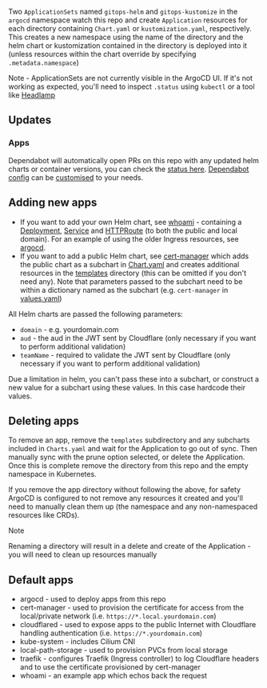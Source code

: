 Two `ApplicationSets` named `gitops-helm` and `gitops-kustomize` in the `argocd` namespace watch this repo and create `Application` resources for each directory containing `Chart.yaml` or `kustomization.yaml`, respectively. This creates a new namespace using the name of the directory and the helm chart or kustomization contained in the directory is deployed into it (unless resources within the chart override by specifying `.metadata.namespace`)

Note - ApplicationSets are not currently visible in the ArgoCD UI. If it's not working as expected, you'll need to inspect `.status` using `kubectl` or a tool like [Headlamp](https://headlamp.dev/)

## Updates

### Apps

Dependabot will automatically open PRs on this repo with any updated helm charts or container versions, you can check the [status here](../../network/updates). [Dependabot config](.github/dependabot.yml) can be [customised](https://docs.github.com/en/code-security/dependabot/dependabot-version-updates/customizing-dependabot-prs) to your needs.

## Adding new apps

* If you want to add your own Helm chart, see [whoami](whoami) - containing a [Deployment](whoami/templates/deployment.yaml), [Service](whoami/templates/service.yaml) and [HTTPRoute](whoami/templates/httproute.yaml) (to both the public and local domain). For an example of using the older Ingress resources, see [argocd](argocd/templates/ingress.yaml).
* If you want to add a public Helm chart, see [cert-manager](cert-manager) which adds the public chart as a subchart in [Chart.yaml](cert-manager/Chart.yaml) and creates additional resources in the [templates](cert-manager/templates) directory (this can be omitted if you don't need any). Note that parameters passed to the subchart need to be within a dictionary named as the subchart (e.g. `cert-manager` in [values.yaml](cert-manager/values.yaml))

All Helm charts are passed the following parameters:
* `domain` - e.g. yourdomain.com
* `aud` - the aud in the JWT sent by Cloudflare (only necessary if you want to perform additional validation)
* `teamName` - required to validate the JWT sent by Cloudflare (only necessary if you want to perform additional validation)

Due a limitation in helm, you can't pass these into a subchart, or construct a new value for a subchart using these values. In this case hardcode their values.

## Deleting apps

To remove an app, remove the `templates` subdirectory and any subcharts included in `Charts.yaml` and wait for the Application to go out of sync. Then manually sync with the prune option selected, or delete the Application. Once this is complete remove the directory from this repo and the empty namespace in Kubernetes.

If you remove the app directory without following the above, for safety ArgoCD is configured to not remove any resources it created and you'll need to manually clean them up (the namespace and any non-namespaced resources like CRDs).

> [!NOTE]  
> Renaming a directory will result in a delete and create of the Application - you will need to clean up resources manually

## Default apps

* argocd - used to deploy apps from this repo
* cert-manager - used to provision the certificate for access from the local/private network (i.e. `https://*.local.yourdomain.com`)
* cloudflared - used to expose apps to the public Internet with Cloudflare handling authentication (i.e. `https://*.yourdomain.com`)
* kube-system - includes Cilium CNI
* local-path-storage - used to provision PVCs from local storage
* traefik - configures Traefik (Ingress controller) to log Cloudflare headers and to use the certificate provisioned by cert-manager
* whoami - an example app which echos back the request
